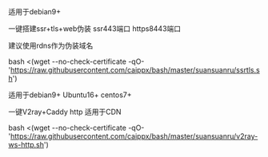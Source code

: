 适用于debian9+

一键搭建ssr+tls+web伪装 ssr443端口 https8443端口

建议使用rdns作为伪装域名

bash <(wget --no-check-certificate -qO- 'https://raw.githubusercontent.com/caippx/bash/master/suansuanru/ssrtls.sh')


适用于debian9+ Ubuntu16+ centos7+ 


一键V2ray+Caddy http 适用于CDN 


bash <(wget --no-check-certificate -qO- 'https://raw.githubusercontent.com/caippx/bash/master/suansuanru/v2ray-ws-http.sh')

